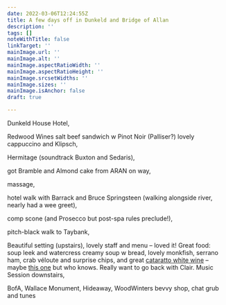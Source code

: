```yaml
---
date: 2022-03-06T12:24:55Z
title: A few days off in Dunkeld and Bridge of Allan
description: ''
tags: []
noteWithTitle: false
linkTarget: ''
mainImage.url: ''
mainImage.alt: ''
mainImage.aspectRatioWidth: ''
mainImage.aspectRatioHeight: ''
mainImage.srcsetWidths: ''
mainImage.sizes: ''
mainImage.isAnchor: false
draft: true

---
```

Dunkeld House Hotel, 

Redwood Wines salt beef sandwich w Pinot Noir (Palliser?) lovely cappuccino and Klipsch, 

Hermitage (soundtrack Buxton and Sedaris), 

got Bramble and Almond cake from ARAN on way, 

massage, 

hotel walk with Barrack and Bruce Springsteen (walking alongside river, nearly had a wee greet), 

comp scone (and Prosecco but post-spa rules preclude!), 

pitch-black walk to Taybank, 

Beautiful setting (upstairs), lovely staff and menu – loved it! Great food: soup leek and watercress creamy soup w bread, lovely monkfish, serrano ham, crab véloute and surprise chips, and great [cataratto white wine](https://www.wine-searcher.com/grape-90-catarratto) – maybe [this one](https://www.vivino.com/GB/en/rallo-ciello-bianco-catarratto/w/2773114?year=2019) but who knows. Really want to go back with Clair. Music Session downstairs, 

BofA, Wallace Monument, Hideaway, WoodWinters bevvy shop, chat grub and tunes
